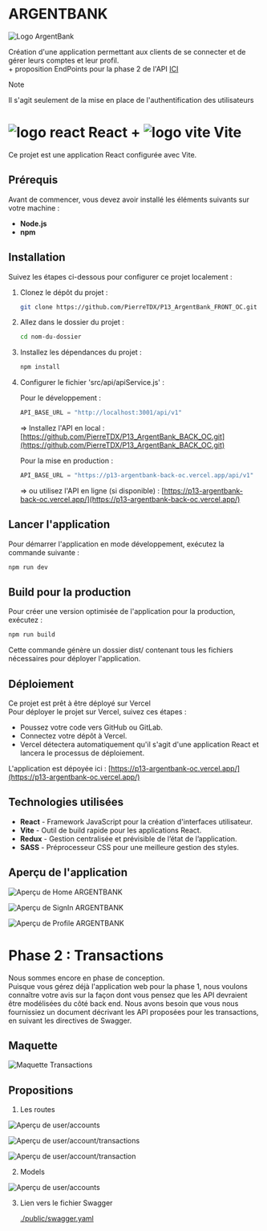 # ARGENTBANK

![Logo ArgentBank](./src/assets/img/argentBankLogo.png)

Création d'une application permettant aux clients de se connecter et de gérer leurs comptes et leur profil.  
\+ proposition EndPoints pour la phase 2 de l'API [ICI](#phase-2--transactions)

  
> [!NOTE]  
> Il s'agit seulement de la mise en place de l'authentification des utilisateurs

# ![logo react](./src/assets/img/react.png) React + ![logo vite](./src/assets/img/vite.png) Vite

Ce projet est une application React configurée avec Vite.

## Prérequis

Avant de commencer, vous devez avoir installé les éléments suivants sur votre machine :

- **Node.js**
- **npm**

## Installation

Suivez les étapes ci-dessous pour configurer ce projet localement :

1. Clonez le dépôt du projet :
   ```bash
   git clone https://github.com/PierreTDX/P13_ArgentBank_FRONT_OC.git

2. Allez dans le dossier du projet :
   ```bash
   cd nom-du-dossier

3. Installez les dépendances du projet :
   ```bash
   npm install

4. Configurer le fichier 'src/api/apiService.js' : 
  
   Pour le développement :
   ```apiService.js
   API_BASE_URL = "http://localhost:3001/api/v1"
   ```
   => Installez l'API en local : [https://github.com/PierreTDX/P13_ArgentBank_BACK_OC.git](https://github.com/PierreTDX/P13_ArgentBank_BACK_OC.git)

   Pour la mise en production :
   ```apiService.js
   API_BASE_URL = "https://p13-argentbank-back-oc.vercel.app/api/v1"
   ```
   => ou utilisez l'API en ligne (si disponible) : [https://p13-argentbank-back-oc.vercel.app/](https://p13-argentbank-back-oc.vercel.app/)

## Lancer l'application

Pour démarrer l'application en mode développement, exécutez la commande suivante :
   ```bash
   npm run dev
   ```

## Build pour la production

Pour créer une version optimisée de l'application pour la production, exécutez :
   ```bash
   npm run build
   ```
   Cette commande génère un dossier dist/ contenant tous les fichiers nécessaires pour déployer l'application.

## Déploiement

Ce projet est prêt à être déployé sur Vercel  
Pour déployer le projet sur Vercel, suivez ces étapes :

- Poussez votre code vers GitHub ou GitLab.
- Connectez votre dépôt à Vercel.
- Vercel détectera automatiquement qu'il s'agit d'une application React et lancera le processus de déploiement.  

L'application est dépoyée ici : [https://p13-argentbank-oc.vercel.app/](https://p13-argentbank-oc.vercel.app/)

## Technologies utilisées

- **React**          - Framework JavaScript pour la création d'interfaces utilisateur.
- **Vite**           - Outil de build rapide pour les applications React.
- **Redux**          - Gestion centralisée et prévisible de l’état de l’application.
- **SASS**           - Préprocesseur CSS pour une meilleure gestion des styles.

## Aperçu de l'application

![Aperçu de Home ARGENTBANK](./public/HomeARGENTBANK.png)

![Aperçu de SignIn ARGENTBANK](./public/SignInARGENTBANK.png)

![Aperçu de Profile ARGENTBANK](./public/ProfileARGENTBANK.png)

# Phase 2 : Transactions

Nous sommes encore en phase de conception.  
Puisque vous gérez déjà l'application web pour la phase 1, nous voulons connaître votre avis sur la façon dont vous pensez que les API devraient être modélisées du côté back end. Nous avons besoin que vous nous fournissiez un document décrivant les API proposées pour les transactions, en suivant les directives de Swagger.

## Maquette

![Maquette Transactions](./public/transactions.png)

## Propositions

1. Les routes

![Aperçu de user/accounts](./public/P13_ArgentBank_Swagger_UI_POST_user_accounts.png)

![Aperçu de user/account/transactions](./public/P13_ArgentBank_Swagger_UI_POST_user_account_transactions.png)

![Aperçu de user/account/transaction](./public/P13_ArgentBank_Swagger_UI_PATCH_user_account_transaction.png)

2. Models

![Aperçu de user/accounts](./public/P13_ArgentBank_Swagger_UI_models.png)

3. Lien vers le fichier Swagger

    [./public/swagger.yaml](./public/swagger.yaml)